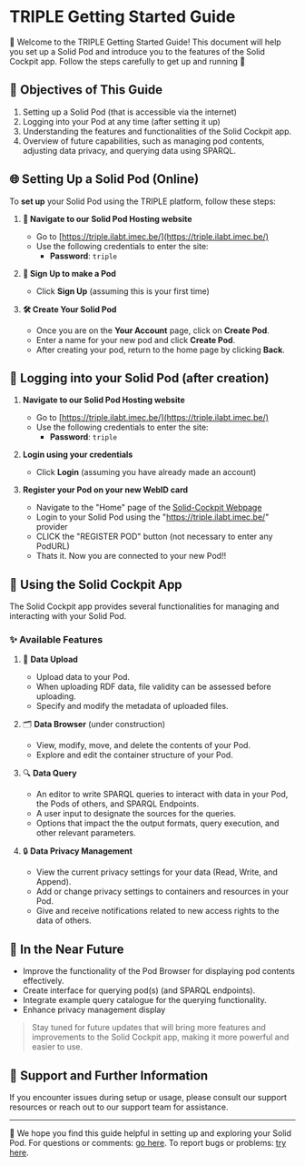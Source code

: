 # TRIPLE Getting Started Guide

👋 Welcome to the TRIPLE Getting Started Guide! This document will help you set up a Solid Pod and introduce you to the features of the Solid Cockpit app. Follow the steps carefully to get up and running 🚀



## 🎯 Objectives of This Guide

1. Setting up a Solid Pod (that is accessible via the internet)
2. Logging into your Pod at any time (after setting it up)
3. Understanding the features and functionalities of the Solid Cockpit app.
4. Overview of future capabilities, such as managing pod contents, adjusting data privacy, and querying data using SPARQL.



## 🌐 Setting Up a Solid Pod (Online)

To **set up** your Solid Pod using the TRIPLE platform, follow these steps:

1. **🔗 Navigate to our Solid Pod Hosting website**
   - Go to [https://triple.ilabt.imec.be/](https://triple.ilabt.imec.be/)
   - Use the following credentials to enter the site:
     - **Password**: `triple`
   
2. **🔐 Sign Up to make a Pod**
   - Click **Sign Up** (assuming this is your first time)
   
3. **🛠️ Create Your Solid Pod**
   - Once you are on the **Your Account** page, click on **Create Pod**.
   - Enter a name for your new pod and click **Create Pod**.
   - After creating your pod, return to the home page by clicking **Back**.

## 🔑 Logging into your Solid Pod (after creation)
1. **Navigate to our Solid Pod Hosting website**
   - Go to [https://triple.ilabt.imec.be/](https://triple.ilabt.imec.be/)
   - Use the following credentials to enter the site:
     - **Password**: `triple`

2. **Login using your credentials**
   - Click **Login** (assuming you have already made an account)

3. **Register your Pod on your new WebID card**
   - Navigate to the "Home" page of the [Solid-Cockpit Webpage](https://knowledgeonwebscale.github.io/solid-cockpit/home)
   - Login to your Solid Pod using the "https://triple.ilabt.imec.be/" provider
   - CLICK the "REGISTER POD" button (not necessary to enter any PodURL)
   - Thats it. Now you are connected to your new Pod!!

## 🛫 Using the Solid Cockpit App

The Solid Cockpit app provides several functionalities for managing and interacting with your Solid Pod.

### ✨ Available Features

1. 📝 **Data Upload**
   - Upload data to your Pod.
   - When uploading RDF data, file validity can be assessed before uploading.
   - Specify and modify the metadata of uploaded files.

2. 🗂️ **Data Browser** (under construction)
   - View, modify, move, and delete the contents of your Pod.
   - Explore and edit the container structure of your Pod.

3. 🔍 **Data Query**
   - An editor to write SPARQL queries to interact with data in your Pod, the Pods of others, and SPARQL Endpoints.
   - A user input to designate the sources for the queries.
   - Options that impact the the output formats, query execution, and other relevant parameters.
   
4. 🔒 **Data Privacy Management**
   - View the current privacy settings for your data (Read, Write, and Append).
   - Add or change privacy settings to containers and resources in your Pod.
   - Give and receive notifications related to new access rights to the data of others.



## 🔮 In the Near Future

- Improve the functionality of the Pod Browser for displaying pod contents effectively.
- Create interface for querying pod(s) (and SPARQL endpoints).
- Integrate example query catalogue for the querying functionality.
- Enhance privacy management display

> Stay tuned for future updates that will bring more features and improvements to the Solid Cockpit app, making it more powerful and easier to use.



## 🤝 Support and Further Information

If you encounter issues during setup or usage, please consult our support resources or reach out to our support team for assistance.

---
🙏 We hope you find this guide helpful in setting up and exploring your Solid Pod. For questions or comments: [go here](https://github.com/KNowledgeOnWebScale/solid-cockpit/discussions). To report bugs or problems: [try here](https://github.com/KNowledgeOnWebScale/solid-cockpit/issues).